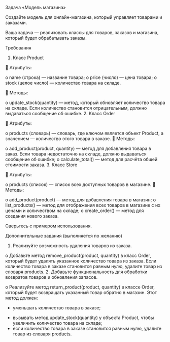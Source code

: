 Задача «Модель магазина»

Создайте модель для онлайн-магазина, который управляет товарами и заказами. 

Ваша задача — реализовать классы для товаров, заказов и магазина, который будет обрабатывать заказы.

Требования
1. Класс Product

 Атрибуты:

o name (строка) — название товара;
o price (число) — цена товара;
o stock (целое число) — количество товара на складе.

 Методы:

o update_stock(quantity) — метод, который обновляет количество товара на складе. Если количество становится отрицательным, должно выдаваться сообщение об ошибке.
2. Класс Order

 Атрибуты:

o products (словарь) — словарь, где ключом является объект Product, а значением — количество этого товара в заказе.
 Методы:

o add_product(product, quantity) — метод для добавления товара в заказ. Если товара недостаточно на складе, должно выдаваться сообщение об ошибке;
o calculate_total() — метод для расчёта общей стоимости заказа.
3. Класс Store

 Атрибуты:

o products (список) — список всех доступных товаров в магазине.
 Методы:

o add_product(product) — метод для добавления товара в магазин;
o list_products() — метод для отображения всех товаров в магазине с их ценами и количеством на складе;
o create_order() — метод для создания нового заказа.

Сверьтесь с примером использования.

Дополнительные задания (выполняется по желанию)

1. Реализуйте возможность удаления товаров из заказа.

o Добавьте метод remove_product(product, quantity) в класс Order, который будет удалять указанное количество товара из заказа. Если количество товара в заказе становится равным нулю, удалите товар из словаря products.
2. Добавьте функциональность для обработки возвратов товаров и обновления запасов.

o Реализуйте метод return_product(product, quantity) в классе Order, который будет возвращать указанный товар обратно в магазин. Этот метод должен:

- уменьшать количество товара в заказе;

[//]: # (условие противоречит другим условиям задачи, так как нет механизма который будет уменьшать кол-во товара на складе)
- вызывать метод update_stock(quantity) у объекта Product, чтобы увеличить количество товара на складе;
- если количество товара в заказе становится равным нулю, удалите товар из словаря products.
